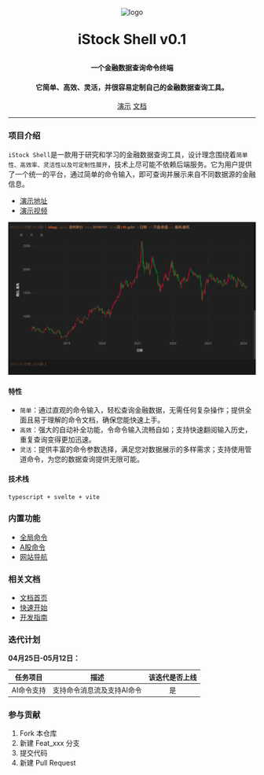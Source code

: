 <p align="center">
	<img alt="logo" src="https://istock.red/shell/logo120.png">
</p>
<h1 align="center" style="margin: 30px 0 30px; font-weight: bold;">iStock Shell v0.1</h1>
<h4 align="center">一个金融数据查询命令终端</h4>
<h4 align="center">它简单、高效、灵活，并很容易定制自己的金融数据查询工具。</h4>
<p align="center">
	<a href="https://istock.red/shell" target="_blank">演示</a> 
    <a href="https://istock.red/" target="_blank">文档</a> 
</p>

---

### 项目介绍

`iStock Shell`是一款用于研究和学习的金融数据查询工具，设计理念围绕着`简单性、高效率、灵活性以及可定制性展开`，技术上尽可能不依赖后端服务。它为用户提供了一个统一的平台，通过简单的命令输入，即可查询并展示来自不同数据源的金融信息。

- [演示地址](https://istock.red/shell)
- [演示视频](https://cdn.istock.red/video/istock%20shell%E6%BC%94%E7%A4%BA.mp4)

![效果图](./docs/public/static/效果图.jpg)

#### 特性

- `简单`：通过直观的命令输入，轻松查询金融数据，无需任何复杂操作；提供全面且易于理解的命令文档，确保您能快速上手。
- `高效`：强大的自动补全功能，令命令输入流畅自如；支持快速翻阅输入历史，重复查询变得更加迅速。
- `灵活`：提供丰富的命令参数选择，满足您对数据展示的多样需求；支持使用管道命令，为您的数据查询提供无限可能。

#### 技术栈

`typescript + svelte + vite`

### 内置功能

- [全局命令](https://istock.red/use/command/)
- [A股命令](https://istock.red/use/command/)
- [网站导航](https://istock.red/use/command/)

### 相关文档

- [文档首页](https://istock.red/)
- [快速开始](https://istock.red/use/quick-start/easy-to-use.html)
- [开发指南](https://istock.red/develop/command/knowledge.html)

### 迭代计划

**04月25日-05月12日：**

|  任务项目  |            描述            | 该迭代是否上线 |
| :--------: | :------------------------: | :------------: |
| AI命令支持 | 支持命令消息流及支持AI命令 |       是       |

### 参与贡献

1.  Fork 本仓库
2.  新建 Feat_xxx 分支
3.  提交代码
4.  新建 Pull Request

